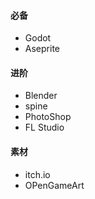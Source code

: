 #### 必备
- Godot  
- Aseprite  
#### 进阶
- Blender
- spine
- PhotoShop
- FL Studio  
#### 素材  
- itch.io  
- OPenGameArt
